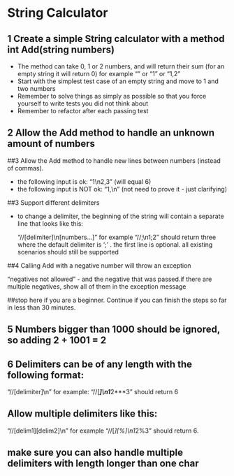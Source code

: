 # String Calculator

## 1  Create a simple String calculator with a method int Add(string numbers)
* The method can take 0, 1 or 2 numbers, and will return their sum (for an empty string it will return 0) for example “” or “1” or “1,2”
* Start with the simplest test case of an empty string and move to 1 and two numbers
* Remember to solve things as simply as possible so that you force yourself to write tests you did not think about
* Remember to refactor after each passing test

## 2 Allow the Add method to handle an unknown amount of numbers

##3 Allow the Add method to handle new lines between numbers (instead of commas).
* the following input is ok:  “1\n2,3”  (will equal 6)
* the following input is NOT ok:  “1,\n” (not need to prove it - just clarifying)

##3 Support different delimiters
* to change a delimiter, the beginning of the string will contain a separate line that looks like this:
  
    “//[delimiter]\n[numbers…]” for example “//;\n1;2” should return three where the default delimiter is ‘;’ .
    the first line is optional. all existing scenarios should still be supported

##4 Calling Add with a negative number will throw an exception 

“negatives not allowed” - and the negative that was passed.if there are multiple negatives, show all of them in the exception message

##stop here if you are a beginner. 
Continue if you can finish the steps so far in less than 30 minutes.

## 5 Numbers bigger than 1000 should be ignored, so adding 2 + 1001  = 2

## 6 Delimiters can be of any length with the following format:  

“//[delimiter]\n” for example: “//[***]\n1***2***3” should return 6

## Allow multiple delimiters like this:  

“//[delim1][delim2]\n” for example “//[*][%]\n1*2%3” should return 6.

## make sure you can also handle multiple delimiters with length longer than one char

